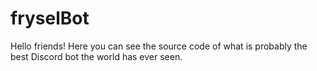 # fryselBot

Hello friends! Here you can see the source code of what is probably the best Discord bot the world has ever seen.
